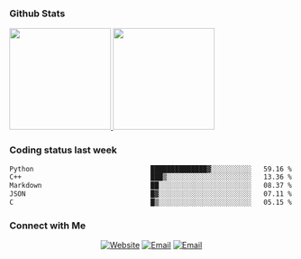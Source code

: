 
### Github Stats

<a href="https://github.com/lileixuan">
  <img height="180em" src="https://github-readme-stats.vercel.app/api?username=lileixuan&theme=buefy&show_icons=true" />
  <img height="180em" src="https://github-readme-stats.vercel.app/api/top-langs/?username=lileixuan&theme=buefy&layout=compact" />
</a>

### Coding status last week 

<!--START_SECTION:waka-->

```txt
Python                             ██████████████▓░░░░░░░░░░   59.16 %
C++                                ███▒░░░░░░░░░░░░░░░░░░░░░   13.36 %
Markdown                           ██░░░░░░░░░░░░░░░░░░░░░░░   08.37 %
JSON                               █▓░░░░░░░░░░░░░░░░░░░░░░░   07.11 %
C                                  █▒░░░░░░░░░░░░░░░░░░░░░░░   05.15 %
```

<!--END_SECTION:waka-->

### Connect with Me 

<p align="center">
<a href="https://www.koomu.cn/"><img alt="Website" src="https://img.shields.io/badge/Website-www.koomu.cn-blue?style=flat-square&logo=google-chrome"></a>
<a href="mailto:lileixuan@gmail.com"><img alt="Email" src="https://img.shields.io/badge/Email-lileixuan@gmail.com-blue?style=flat-square&logo=gmail"></a>
<a href="https://www.koomu.cn/rss/"><img alt="Email" src="https://img.shields.io/badge/RSS-www.koomu.cn%2Frss%2F-blue?style=flat-square&logo=rss"></a>


</p>

